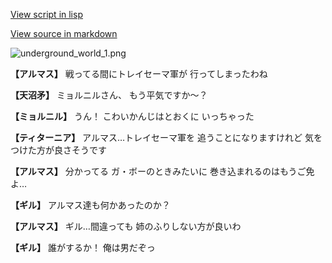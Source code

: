 [View script in lisp](../scripts/101003023.txt)

[View source in markdown](101003023.md)

![underground_world_1.png](../images/backgrounds/underground_world_1.png)

**【アルマス】**
戦ってる間にトレイセーマ軍が
行ってしまったわね

**【天沼矛】**
ミョルニルさん、
もう平気ですか～？

**【ミョルニル】**
うん！
こわいかんじはとおくに
いっちゃった

**【ティターニア】**
アルマス…トレイセーマ軍を
追うことになりますけれど
気をつけた方が良さそうです

**【アルマス】**
分かってる
ガ・ボーのときみたいに
巻き込まれるのはもうご免よ…

**【ギル】**
アルマス達も何かあったのか？

**【アルマス】**
ギル…間違っても
姉のふりしない方が良いわ

**【ギル】**
誰がするか！
俺は男だぞっ